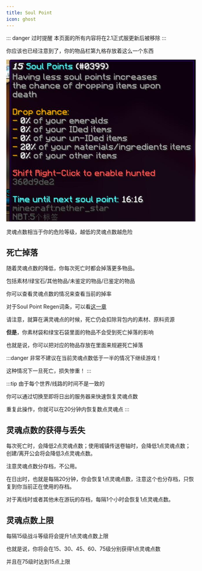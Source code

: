 ```yaml
---
title: Soul Point
icon: ghost
---
```


::: danger 过时提醒
本页面的所有内容将在2.1正式服更新后被移除
:::

你应该也已经注意到了，你的物品栏第九格存放着这么一个东西

![](/assets/img/soulpoint1.jpg)

灵魂点数相当于你的危险等级，越低的灵魂点数越危险

## 死亡掉落
随着灵魂点数的降低，你每次死亡时都会掉落更多物品。

包括素材/绿宝石/其他物品/未鉴定的物品/已鉴定的物品

你可以查看灵魂点数的情况来查看当前的掉率

对于Soul Point Regen词条，可以看[这一章](/guide/identification.html#soul-point-regen)

请注意，就算在满灵魂点的时候，死亡仍会扣除背包内的素材、原料资源

**但是**，你素材袋和绿宝石袋里面的物品不会受到死亡掉落的影响

也就是说，你可以把对应的物品存放在里面来规避死亡掉落

:::danger
非常不建议在当前灵魂点数低于一半的情况下继续游戏！

这种情况下一旦死亡，损失惨重！
:::

:::tip
由于每个世界/线路的时间不是一致的

你可以通过切换至即将日出的服务器来快速恢复灵魂点数

重复此操作，你就可以在20分钟内恢复数点灵魂点
:::

## 灵魂点数的获得与丢失
每次死亡时，会降低2点灵魂点数；使用城镇传送卷轴时，会降低1点灵魂点数；创建/离开公会将会降低3点灵魂点数。

注意灵魂点数分存档，不公用。

在日出时，也就是每隔20分钟，你会恢复1点灵魂点数，注意这个也分存档，只恢复到你当前正在使用的存档。

对于离线时或者其他未在游玩的存档，每隔1个小时会恢复1点灵魂点数。

## 灵魂点数上限
每隔15级战斗等级将会提升1点灵魂点数上限

也就是说，你将会在15、30、45、60、75级分别获得1点灵魂点数

并且在75级时达到15点上限

